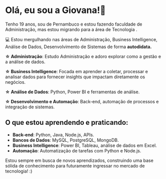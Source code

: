 # Olá, eu sou a Giovana!🌟

Tenho 19 anos, sou de Pernambuco e estou fazendo faculdade de Administração, mas estou migrando para a área de Tecnologia .

💻 Estou mergulhando nas áreas de Administração, Business Intelligence, Análise de Dados, Desenvolvimento de Sistemas de forma **autodidata.**
 
**☆ Administração**: Estudo Administração e adoro explorar como a gestão e a análise de dados.

**☆ Business Intelligence**: Focada em aprender a coletar, processar e analisar dados para fornecer insights que impactam diretamente os negócios.

**☆ Análise de Dados**: Python, Power BI e ferramentas de análise.

**☆ Desenvolvimento e Automação**: Back-end, automação de processos e integração de sistemas.



## O que estou aprendendo e praticando:
- **Back-end**: Python, Java, Node.js, APIs.
- **Bancos de Dados**: MySQL, PostgreSQL, MongoDB.
- **Business Intelligence**: Power BI, Tableau, análise de dados em Excel.
- **Automação**: Automatização de tarefas com Python e Node.js.


Estou sempre em busca de novos aprendizados, construindo uma base sólida de conhecimento para futuramente ingressar no mercado de tecnologia!     :)

